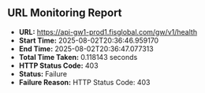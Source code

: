 ## URL Monitoring Report

- **URL:** https://api-gw1-prod1.fisglobal.com/gw/v1/health
- **Start Time:** 2025-08-02T20:36:46.959170
- **End Time:** 2025-08-02T20:36:47.077313
- **Total Time Taken:** 0.118143 seconds
- **HTTP Status Code:** 403
- **Status:** Failure
- **Failure Reason:** HTTP Status Code: 403
